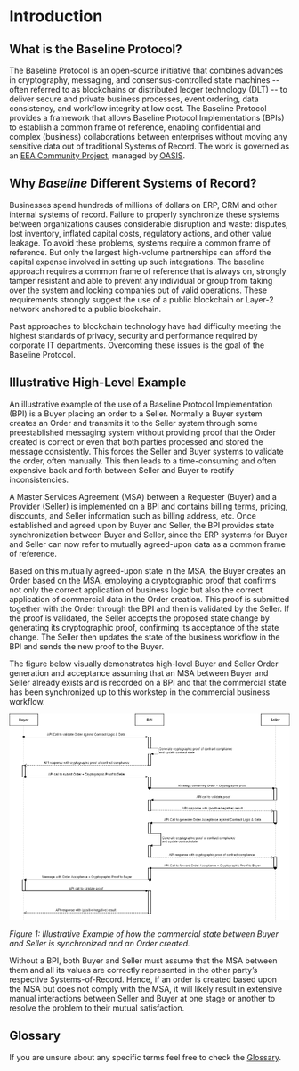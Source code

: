 # Introduction

## What is the Baseline Protocol?

The Baseline Protocol is an open-source initiative that combines advances in cryptography, messaging, and consensus-controlled state machines -- often referred to as blockchains or distributed ledger technology \(DLT\) -- to deliver secure and private business processes, event ordering, data consistency, and workflow integrity at low cost. The Baseline Protocol provides a framework that allows Baseline Protocol Implementations \(BPIs\) to establish a common frame of reference, enabling confidential and complex \(business\) collaborations between enterprises without moving any sensitive data out of traditional Systems of Record. The work is governed as an [EEA Community Project](https://entethalliance.org/eeacommunityprojects/#:~:text=The%20EEA%20Community%20Projects%2C%20formerly,API%20documentation%20under%20its%20stewardship.), managed by [OASIS](https://oasis-open-projects.org/).

## Why _Baseline_ Different Systems of Record?

Businesses spend hundreds of millions of dollars on ERP, CRM and other internal systems of record. Failure to properly synchronize these systems between organizations causes considerable disruption and waste: disputes, lost inventory, inflated capital costs, regulatory actions, and other value leakage. To avoid these problems, systems require a common frame of reference. But only the largest high-volume partnerships can afford the capital expense involved in setting up such integrations. The baseline approach requires a common frame of reference that is always on, strongly tamper resistant and able to prevent any individual or group from taking over the system and locking companies out of valid operations.  These requirements strongly suggest the use of a public blockchain or Layer-2 network anchored to a public blockchain.

Past approaches to blockchain technology have had difficulty meeting the highest standards of privacy, security and performance required by corporate IT departments. Overcoming these issues is the goal of the Baseline Protocol.

## **Illustrative High-Level Example**

An illustrative example of the use of a Baseline Protocol Implementation \(BPI\) is a Buyer placing an order to a Seller. Normally a Buyer system creates an Order and transmits it to the Seller system through some preestablished messaging system without providing proof that the Order created is correct or even that both parties processed and stored the message consistently. This forces the Seller and Buyer systems to validate the order, often manually. This then leads to a time-consuming and often expensive back and forth between Seller and Buyer to rectify inconsistencies.

A Master Services Agreement \(MSA\) between a Requester \(Buyer\) and a Provider \(Seller\) is implemented on a BPI and contains billing terms, pricing, discounts, and Seller information such as billing address, etc. Once established and agreed upon by Buyer and Seller, the BPI provides state synchronization between Buyer and Seller, since the ERP systems for Buyer and Seller can now refer to mutually agreed-upon data as a common frame of reference. 

Based on this mutually agreed-upon state in the MSA, the Buyer creates an Order based on the MSA, employing a cryptographic proof that confirms not only the correct application of business logic but also the correct application of commercial data in the Order creation. This proof is submitted together with the Order through the BPI and then is validated by the Seller. If the proof is validated, the Seller accepts the proposed state change by generating its cryptographic proof, confirming its acceptance of the state change. The Seller then updates the state of the business workflow in the BPI and sends the new proof to the Buyer.

The figure below visually demonstrates high-level Buyer and Seller Order generation and acceptance assuming that an MSA between Buyer and Seller already exists and is recorded on a BPI and that the commercial state has been synchronized up to this workstep in the commercial business workflow.

![](../.gitbook/assets/baseline-fig1-illustrative-example.png)

_Figure 1: Illustrative Example of how the commercial state between Buyer and Seller is synchronized and an Order created._

Without a BPI, both Buyer and Seller must assume that the MSA between them and all its values are correctly represented in the other party’s respective Systems-of-Record. Hence, if an order is created based upon the MSA but does not comply with the MSA, it will likely result in extensive manual interactions between Seller and Buyer at one stage or another to resolve the problem to their mutual satisfaction.

## Glossary

If you are unsure about any specific terms feel free to check the [Glossary](glossary.md).


